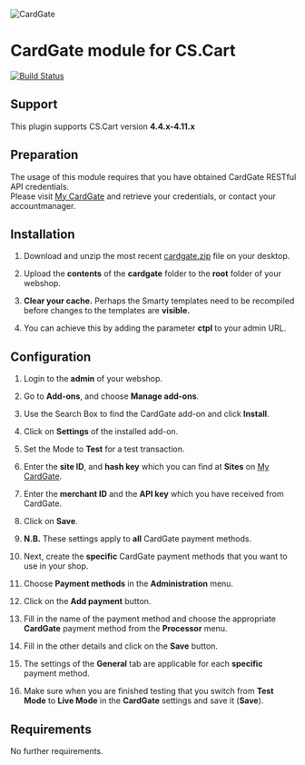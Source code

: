 ![CardGate](https://cdn.curopayments.net/thumb/200/logos/cardgate.png)

# CardGate module for CS.Cart

[![Build Status](https://travis-ci.org/cardgate/cs-cart.svg?branch=master)](https://travis-ci.org/cardgate/cs-cart)

## Support

This plugin supports CS.Cart version **4.4.x-4.11.x**

## Preparation

The usage of this module requires that you have obtained CardGate RESTful API credentials.  
Please visit [My CardGate](https://my.cardgate.com/) and retrieve your credentials, or contact your accountmanager.

## Installation

1. Download and unzip the most recent [cardgate.zip](https://github.com/cardgate/cs-cart/releases) file on your desktop.

2. Upload the **contents** of the **cardgate** folder to the **root** folder of your webshop.

3. **Clear your cache.** Perhaps the Smarty templates need to be recompiled before changes to the templates are **visible.**

4. You can achieve this by adding the parameter **ctpl** to your admin URL.

## Configuration

1. Login to the **admin** of your webshop.

2. Go to **Add-ons**, and choose **Manage add-ons**.

3. Use the Search Box to find the CardGate add-on and click **Install**.

4. Click on **Settings** of the installed add-on.

5. Set the Mode to **Test** for a test transaction.

6. Enter the **site ID**, and **hash key** which you can find at **Sites** on [My CardGate](https://my.cardgate.com/).

7. Enter the **merchant ID** and the **API key** which you have received from CardGate.

8. Click on **Save**.

9. **N.B.** These settings apply to **all** CardGate payment methods.

10. Next, create the **specific** CardGate payment methods that you want to use in your shop.

11. Choose **Payment methods** in the **Administration** menu.

12. Click on the **Add payment** button. 

13. Fill in the name of the payment method and choose the appropriate **CardGate** payment method from the **Processor** menu.

14. Fill in the other details and click on the **Save** button.  
 
15. The settings of the **General** tab are applicable for each **specific** payment method.

16. Make sure when you are finished testing that you switch from **Test Mode** to **Live Mode** in the **CardGate** settings and save it (**Save**).

## Requirements

No further requirements.
